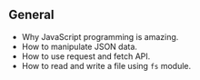 ## General

- Why JavaScript programming is amazing.
- How to manipulate JSON data.
- How to use request and fetch API.
- How to read and write a file using `fs` module.
